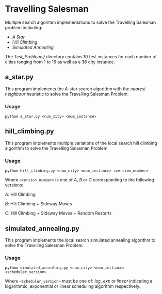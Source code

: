Travelling Salesman
===================

Multiple search algorithm implementations to solve the Travelling Salesman problem including:

- *A Star*
- *Hill Climbing*
- *Simulated Annealing* 

The *Test_Problems/* directory contains 10 test instances for each number of cities ranging from 1 to 16 as well as a 36 city instance.


## a_star.py

This program implements the A-star search algorithm with the *nearest neighbour* heuristic to solve the Travelling Salesman Problem. 

### Usage

```python a_star.py <num_city> <num_instance>```

## hill_climbing.py

This program implements multiple variations of the local search hill climbing algorithm to solve the Travelling Salesman Problem. 

### Usage

```python hill_climbing.py <num_city> <num_instance> <version_number>```

Where ```<version_number>``` is one of *A*, *B* or *C* corresponding to the following versions:

*A*: Hill Climbing 

*B*: Hill Climbing + Sideway Moves

*C*: Hill Climbing + Sideway Moves + Random Restarts

## simulated_annealing.py

This program implements the local search simulated annealing algorithm to solve the Travelling Salesman Problem.

### Usage

```python simulated_annealing.py <num_city> <num_instance> <scheduler_version>```

Where ```<scheduler_version>``` must be one of: *log*, *exp* or *linear* indicating a logarithmic, exponential or linear scheduling algorithm respectively. 







